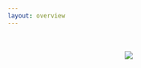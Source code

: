 ```yaml
---
layout: overview
---
```

<br>
<br>
<center>
<img src="https://github.com/justinlin099/Design-Method-Website/assets/61717681/e2ed9a90-612e-4791-a04a-d45590eeffdd"  style="margin-right: 20px;">

</center>

